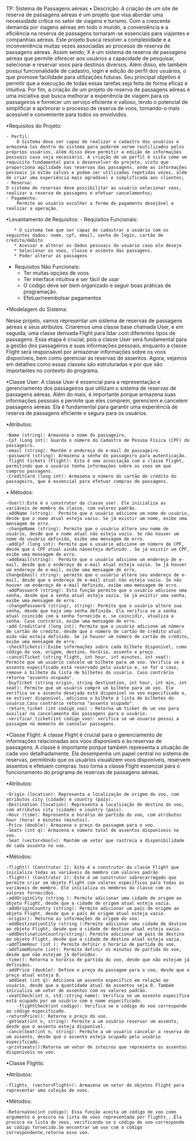  TP: Sistema de Passagens aéreas
 • Descrição:
	A criação de um site de reserva de passagens aéreas é um projeto que visa abordar uma necessidade crítica no setor de viagens e turismo. Com a crescente demanda por viagens aéreas em todo o mundo, a conveniência e a eficiência na reserva de passagens tornaram-se essenciais para viajantes e companhias aéreas. Este projeto busca resolver a complexidade e a inconveniência muitas vezes associadas ao processo de reserva de passagens aéreas. Assim sendo, X é um sistema de reserva de passagens aéreas que permite oferecer aos usuários a capacidade de pesquisar, selecionar e reservar voos para destinos diversos. Além disso, ele também possui funcionalidade de cadastro, login e edição do perfil dos usuários, o que promove facilidade para utilizações futuras. Seu principal objetivo é permitir que a execução de todas essas tarefas seja feita de forma eficaz e intuitiva. Por fim, a criação de um projeto de reserva de passagens aéreas é uma iniciativa que busca melhorar a experiência de viagem para os passageiros e fornecer um serviço eficiente e valioso, tendo o potencial de simplificar e aprimorar o processo de reserva de voos, tornando-o mais acessível e conveniente para todos os envolvidos.

 •Requisitos do Projeto:
	
    - Perfil:
        O Sistema deve ser capaz de realizar o cadastro dos usuários e armazená-los dentro do sistema para poderem serem reutilizados pelos próprios usuários, além disso deve permitir a edição de informações pessoais caso seja necessário. A criação de um perfil é vista como um requisito fundamental para o desenvolver do projeto, visto que proporciona agilidade nas reservas das passagens, onde as informações pessoais já estão salvas e podem ser utilizadas repetidas vezes, além de criar uma experiência mais agradável e simplificada aos clientes;
    - Reserva:
	O sistema de reservas deve possibilitar ao usuário selecionar voos, realizar a reserva de passagens e efetuar cancelamentos; 
    - Pagamento:
	    Permite ao usuário escolher a forma de pagamento desejável e realizar a operação.

 •Levantamento de Requisitos:
    - Requisitos Funcionais:
    
       * O sistema tem que ser capaz de cadastrar o usuário com os seguintes dados: nome, cpf, email, senha de login, cartão de crédito/débito
       * Acessar e alterar os dados pessoais do usuário caso ele deseje
       * Selecionar os voos, classe e assento das passagens.
       * Poder alterar as passagens

   - Requisitos Não Funcionais:
      *  Ter muitas opções de voos
      *  Ter interface intuitiva e ser fácil de usar
      *  O código deve ser bem organizado e seguir boas práticas de programação.
      *  Efetuar/reembolsar pagamentos

•Modelagem do Sistema:

Nesse projeto, vamos representar um sistema de reservas de passagens aéreas e seus atributos. Criaremos uma classe base chamada User, e em seguida, uma classe derivada Flight para lidar com diferentes tipos de passagens. Essa etapa é crucial, pois a classe User será fundamental para a gestão dos passageiros e suas informações pessoais, enquanto a classe Flight será responsável por armazenar informações sobre os voos disponíveis, bem como gerenciar as reservas de assentos. Agora, vejamos em detalhes como essas classes são estruturadas e por que são importantes no contexto do programa.

•Classe User:
A classe User é essencial para a representação e gerenciamento dos passageiros que utilizam o sistema de reservas de passagens aéreas. Além do mais, é importante porque armazena suas informações pessoais e permite que eles comprem, gerenciem e cancelem passagens aéreas. Ela é fundamental para garantir uma experiência de reserva de passagens eficiente e segura para os usuários.


•Atributos:

	-Name (string): Armazena o nome do passageiro.
	-Cpf (Long int): Guarda o número do Cadastro de Pessoa Física (CPF) do passageiro.
	-email (string): Mantém o endereço de e-mail do passageiro.
	-password (string): Armazena a senha do passageiro para autenticação.
	-flight tickets (Flight): Esta é uma associação com a classe Flight, permitindo que o usuário tenha informações sobre os voos em que comprou passagens.
	-CreditCard (long int): Armazena o número do cartão de crédito do passageiro, que é essencial para efetuar compras de passagens.
 
• Métodos:

	-User():Este é o construtor da classe user. Ele inicializa as variáveis de membro da classe, com valores padrão.
	-addName (string):  Permite que o usuário adicione um nome de usuário, desde que o nome atual esteja vazio. Se já existir um nome, exibe uma mensagem de erro.
 	-changeName (string): Permite que o usuário altere seu nome de usuário, desde que o nome atual não esteja vazio. Se não houver um nome de usuário definido, exibe uma mensagem de erro.
	-addCpf (long int): Permite que o usuário adicione um número de CPF, desde que o CPF atual ainda nãoesteja definido . Se já existir um CPF, exibe uma mensagem de erro.
	-addEmail(string):  Permite que o usuário adicione um endereço de e-mail, desde que o endereço de e-mail atual esteja vazio. Se já houver um endereço de e-mail, exibe uma mensagem de erro.
 	changeEmail( string): permite que o usuário altere seu endereço de e-mail, desde que o endereço de e-mail atual não esteja vazio. Se não houver um endereço de e-mail definido, exibe uma mensagem de erro.
	-addPassword (string): Esta função permite que o usuário adicione uma senha, desde que a senha atual esteja vazia. Se já existir uma senha, exibe uma mensagem de erro.
	-changePassword (string), string): Permite que o usuário altere sua senha, desde que haja uma senha definida. Ela verifica se a senha atual coincide com a senha fornecida e, se coincidir, atualiza a senha. Caso contrário, exibe uma mensagem de erro.
	-add CreditCard (long int): Permite que o usuário adicione um número de cartão de crédito, desde que o número de cartão de crédito atual aida não esteja definido. Se já houver um número de cartão de crédito, exibe uma mensagem de erro.
	-checkTickets():Exibe informações sobre cada bilhete disponível, como código do voo, origem, destino, horário, assento e preço.
	-cancelTicket (string flight, int hour, int minutes, int seat): Permite que um usuário cancele um bilhete para um voo. Verifica se o assento especificado está reservado pelo usuário e, se for o caso, remove o bilhete da lista de bilhetes do usuário. Caso contrário retorna "assento ocupado".
	-buyTicket (string origin, string destination, int hour, int min, int seat): Permite que um usuário compre um bilhete para um voo. Ele verifica se o assento desejado está disponível no voo especificado e, se estiver disponível, adiciona o bilhete à lista de bilhetes do usuário.Caso contrário retorna "assento ocupado".
	-return_ticket (int codigo_voo) : Retorna um ticket de um voo para auxiliar no cancelamento das passagens para o usuário.
	-verificar_ticket(int codigo_voo): verifica se um usuario possui a passagem no momento de cancelar passagens.

•Classe Flight:
A classe Flight é crucial para o gerenciamento de informações relacionadas aos voos disponíveis e às reservas de passagens. A classe é importante porque também representa a situação de cada voo detalhadamente. Ela desempenha um papel central no sistema de reservas, permitindo que os usuários visualizem voos disponíveis, reservem assentos e efetuem compras. Isso torna a classe Flight essencial para o funcionamento do programa de reservas de passagens aéreas.


•Atributos:

	-Origin (location): Representa a localização de origem do voo, com atributos city (cidade) e country (país).
	-Destination (location): Representa a localização de destino do voo, com atributos city (cidade) e country (país).
	-Hour (time): Representa o horário de partida do voo, com atributos hour (hora) e minutes (minutos).
	-Price (double): Armazena o preço da passagem para o voo.
	-Seats (int q): Armazena o número total de assentos disponíveis no voo.
	-Seat (vector<bool>): Mantém um vetor que rastreia a disponibilidade de cada assento no voo.
 
•Métodos:

	-flight() (Construtor 1): Este é o construtor da classe Flight que inicializa todas as variáveis de membro com valores padrão
	-flight() (Construtor 2): Este é um construtor sobrecarregado que permite criar um objeto Flight com valores específicos para todas as variáveis de membro. Ele inicializa os membros da classe com os valores fornecidos.
	-addOriginCity (string ): Permite adicionar uma cidade de origem ao objeto Flight, desde que a cidade de origem atual esteja vazia.
 	-addOriginCountry (string): Permite adicionar um país de origem ao objeto Flight, desde que o país de origem atual esteja vazio.
	-origin(): Retorna as informações de origem do voo.
	-addDestinationCity (string ):Permite adicionar uma cidade de destino ao objeto Flight, desde que a cidade de destino atual esteja vazia.
	-addDestinationCountry(string): Permite adicionar um país de destino ao objeto Flight, desde que a cidade de destino atual esteja vazia.
	-addTimeHour (int ): Permite definir o horário de partida do voo.
 	-addTimeMinute (int): Permite definir os minutos de partida do voo, desde que não estejam já definidos.
	-time(): Retorna o horário de partida do voo, desde que não estejam já definidos.
	-addPrice (double): Define o preço da passagem para o voo, desde que o preço atual esteja 0.
	-addSeat (int q): Adiciona um assento específico em relação ao usuário, desde que a quantidade atual de assentos seja 0. Também inicializa um vetor de assentos com os valores padrão.
	-seatCheck(int n, std::string name): Verifica se um assento específico está ocupado por um usuário com o nome especificado.
        -flightCheck(int codigo): Verifica se o código do voo corresponde ao código especificado.
	-returnPrice(): Retorna o preço do voo.
	-getSeat(int n, string): Permite a um usuário reservar um assento, desde que o assento esteja disponível.
	-cancelSeat(int n, string): Permite a um usuário cancelar a reserva de um assento, desde que o assento esteja ocupado pelo usuário especificado.
	-printseats():Retorna um vetor de inteiros que representa os assentos disponíveis no voo.
 
•Classe Flights: 

•Atributos:

	-flights_ (vector<Flight>): Armazena um vetor de objetos Flight para representar uma coleção de voos.
 
•Métodos:

	-RetornaVoo(int codigo): Essa função aceita um código de voo como argumento e procura na lista de voos representada por flights_. Ela procura na lista de voos, verificando se o código do voo corresponde ao código fornecido.Se encontrar um voo com o código correspondente,retorna esse voo.
